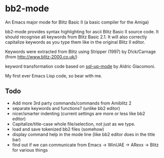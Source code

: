 # bb2-mode
An Emacs major mode for Blitz Basic II (a basic compiler for the Amiga)

bb2-mode provides syntax highlighting for ascii Blitz Basic II source code. It should recognise all keywords from Blitz Basic 2.1.
It will also correctly capitalize keywords as you type them like in the original Blitz II editor.

Keywords were extracted from Blitz using Stripper (1997) by D!ck/Carnage (from http://www.blitz-2000.co.uk/)

keyword transformation code based on [sql-up-mode](https://github.com/Trevoke/sqlup-mode.el) by Aldric Giacomoni.

My first ever Emacs Lisp code, so bear with me.

## Todo
* Add more 3rd party commands/commands from Amiblitz 2
* separate keywords and functions? (unlike bb2 editor)
* nicer/smarter indenting (current settings are more or less like bb2 editor)
* Capitalize/title-case whole file/selection, not just as we type.
* load and save tokenized bb2 files (somehow)
* display command help in the mode line (like bb2 editor does in the title bar)
* find out if we can communicate from Emacs -> WinUAE -> ARexx -> Blitz for various things
